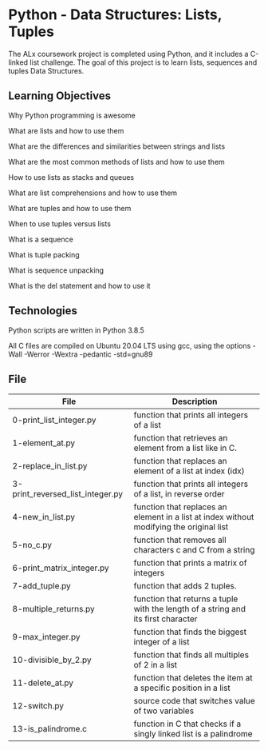 
# Python - Data Structures: Lists, Tuples

The ALx coursework project is completed using Python, and it includes a C-linked list challenge. The goal of this project is to learn lists, sequences and tuples Data Structures.

## Learning Objectives
Why Python programming is awesome

What are lists and how to use them

What are the differences and similarities between strings and lists

What are the most common methods of lists and how to use them

How to use lists as stacks and queues

What are list comprehensions and how to use them

What are tuples and how to use them

When to use tuples versus lists

What is a sequence

What is tuple packing

What is sequence unpacking

What is the del statement and how to use it
## Technologies
Python scripts are written in Python 3.8.5

All C files are compiled on Ubuntu 20.04 LTS using gcc, using the options -Wall -Werror -Wextra -pedantic -std=gnu89


## File
| File                             | Description                                                                              |
|----------------------------------|------------------------------------------------------------------------------------------|
| 0-print_list_integer.py          | function that prints all integers of a list                                              |
| 1-element_at.py                  | function that retrieves an element from a list like in C.                                |
| 2-replace_in_list.py             | function that replaces an element of a list at index (idx)                               |
| 3-print_reversed_list_integer.py | function that prints all integers of a list, in reverse order                            |
| 4-new_in_list.py                 | function that replaces an element in a list at index without modifying the original list |
| 5-no_c.py                        | function that removes all characters c and C from a string                               |
| 6-print_matrix_integer.py        | function that prints a matrix of integers                                                |
| 7-add_tuple.py                   | function that adds 2 tuples.                                                             |
| 8-multiple_returns.py            | function that returns a tuple with the length of a string and its first character        |
| 9-max_integer.py                 | function that finds the biggest integer of a list                                        |
| 10-divisible_by_2.py             | function that finds all multiples of 2 in a list                                         |
| 11-delete_at.py                  | function that deletes the item at a specific position in a list                          |
| 12-switch.py                     | source code that switches value of two variables                                         |
| 13-is_palindrome.c               | function in C that checks if a singly linked list is a palindrome                        |
